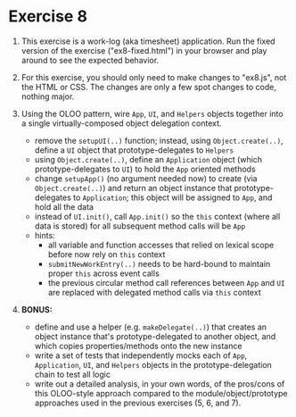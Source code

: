 # Exercise 8

1. This exercise is a work-log (aka timesheet) application. Run the fixed version of the exercise ("ex8-fixed.html") in your browser and play around to see the expected behavior.

2. For this exercise, you should only need to make changes to "ex8.js", not the HTML or CSS. The changes are only a few spot changes to code, nothing major.

3. Using the OLOO pattern, wire `App`, `UI`, and `Helpers` objects together into a single virtually-composed object delegation context.

	- remove the `setupUI(..)` function; instead, using `Object.create(..)`, define a `UI` object that prototype-delegates to `Helpers`
	- using `Object.create(..)`, define an `Application` object (which prototype-delegates to `UI`) to hold the `App` oriented methods
	- change `setupApp()` (no argument needed now) to create (via `Object.create(..)`) and return an object instance that prototype-delegates to `Application`; this object will be assigned to `App`, and hold all the data
	- instead of `UI.init()`, call `App.init()` so the `this` context (where all data is stored) for all subsequent method calls will be `App`
	- hints:
		- all variable and function accesses that relied on lexical scope before now rely on `this` context
		- `submitNewWorkEntry(..)` needs to be hard-bound to maintain proper `this` across event calls
		- the previous circular method call references between `App` and `UI` are replaced with delegated method calls via `this` context

4. **BONUS:**
	- define and use a helper (e.g. `makeDelegate(..)`) that creates an object instance that's prototype-delegated to another object, and which copies properties/methods onto the new instance
	- write a set of tests that independently mocks each of `App`, `Application`, `UI`, and `Helpers` objects in the prototype-delegation chain to test all logic
	- write out a detailed analysis, in your own words, of the pros/cons of this OLOO-style approach compared to the module/object/prototype approaches used in the previous exercises (5, 6, and 7).
